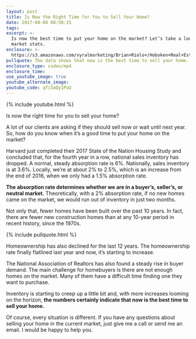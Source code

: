 ```yaml
---
layout: post
title: Is Now the Right Time for You to Sell Your Home?
date: 2017-08-08 08:50:15
tags:
excerpt: >-
  Is now the best time to put your home on the market? Let’s take a look at the
  market stats.
enclosure: >-
  https://s3.amazonaws.com/vyralmarketing/Brian+Riolo+/Hoboken+Real+Estate-+Is+Now+the+Right+Time+for+You+to+Sell+Your+Home%253F.mp4
pullquote: The data shows that now is the best time to sell your home.
enclosure_type: video/mp4
enclosure_time:
use_youtube_image: true
youtube_alternate_image:
youtube_code: qfiSaQy1PuU
---
```



{% include youtube.html %}

Is now the right time for you to sell your home?

A lot of our clients are asking if they should sell now or wait until next year. So, how do you know when it’s a good time to put your home on the market?

Harvard just completed their 2017 State of the Nation Housing Study and concluded that, for the fourth year in a row, national sales inventory has dropped. A normal, steady absorption rate is 6%. Nationally, sales inventory is at 3.6%. Locally, we’re at about 2% to 2.5%, which is an increase from the end of 2016, when we only had a 1.5% absorption rate.

**The absorption rate determines whether we are in a buyer’s, seller’s, or neutral market.** Theoretically, with a 2% absorption rate, if no new homes came on the market, we would run out of inventory in just two months.

Not only that, fewer homes have been built over the past 10 years. In fact, there are fewer new construction homes than at any 10-year period in recent history, since the 1970s.

{% include pullquote.html %}

Homeownership has also declined for the last 12 years. The homeownership rate finally flatlined last year and now, it’s starting to increase.

The National Association of Realtors has also found a steady rise in buyer demand. The main challenge for homebuyers is there are not enough homes on the market. Many of them have a difficult time finding one they want to purchase.

Inventory is starting to creep up a little bit and, with more increases looming on the horizon, **the numbers certainly indicate that now is the best time to sell your home.**

Of course, every situation is different. If you have any questions about selling your home in the current market, just give me a call or send me an email. I would be happy to help you.